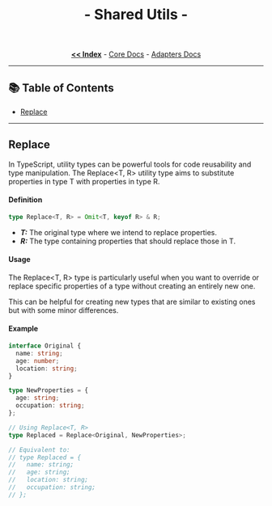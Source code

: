 <br/>

<p align="center">
  <h1 align="center"> - Shared Utils -</h3>

  <p align="center">
    <br/>
    <br/>
    <a href="https://github.com/ItaloRAmaral/cliniccontrol/tree/main/docs"><strong><< Index</strong></a>
    -
    <a href="https://github.com/ItaloRAmaral/cliniccontrol/tree/main/docs/libs/core-rest-api/core">Core Docs</a>
    -
    <a href="https://github.com/ItaloRAmaral/cliniccontrol/tree/main/docs/libs/core-rest-api/adapters">Adapters Docs</a>
  </p>
</p>

---

## 📚 Table of Contents

- [Replace](#Replace)

---

## Replace

In TypeScript, utility types can be powerful tools for code reusability and type manipulation. The Replace<T, R> utility type aims to substitute properties in type T with properties in type R.

#### Definition

```ts
type Replace<T, R> = Omit<T, keyof R> & R;
```

- **_T:_** The original type where we intend to replace properties.
- **_R:_** The type containing properties that should replace those in T.

#### Usage

The Replace<T, R> type is particularly useful when you want to override or replace specific properties of a type without creating an entirely new one.

This can be helpful for creating new types that are similar to existing ones but with some minor differences.

#### Example

```ts
interface Original {
  name: string;
  age: number;
  location: string;
}

type NewProperties = {
  age: string;
  occupation: string;
};

// Using Replace<T, R>
type Replaced = Replace<Original, NewProperties>;

// Equivalent to:
// type Replaced = {
//   name: string;
//   age: string;
//   location: string;
//   occupation: string;
// };
```
